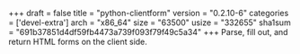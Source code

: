 +++
draft = false
title = "python-clientform"
version = "0.2.10-6"
categories = ['devel-extra']
arch = "x86_64"
size = "63500"
usize = "332655"
sha1sum = "691b37851d4df59fb4473a739f093f79f49c5a34"
+++
Parse, fill out, and return HTML forms on the client side.